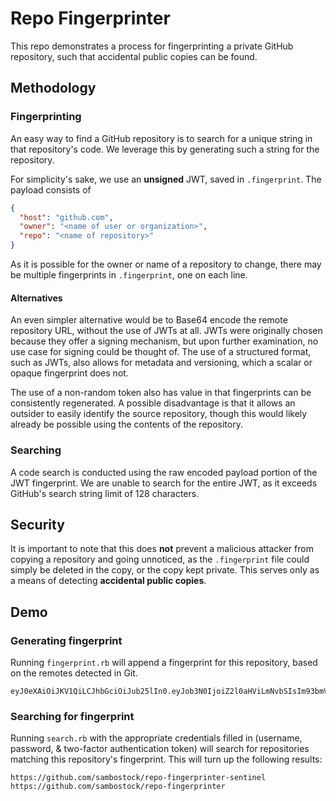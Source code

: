 # Repo Fingerprinter

This repo demonstrates a process for fingerprinting a private GitHub repository, such that accidental public copies can be found.

## Methodology

### Fingerprinting

An easy way to find a GitHub repository is to search for a unique string in that repository's code. We leverage this by generating such a string for the repository.

For simplicity's sake, we use an **unsigned** JWT, saved in `.fingerprint`. The payload consists of

```json
{
  "host": "github.com",
  "owner": "<name of user or organization>",
  "repo": "<name of repository>"
}
```

As it is possible for the owner or name of a repository to change, there may be multiple fingerprints in `.fingerprint`, one on each line.

#### Alternatives

An even simpler alternative would be to Base64 encode the remote repository URL, without the use of JWTs at all. JWTs were originally chosen because they offer a signing mechanism, but upon further examination, no use case for signing could be thought of. The use of a structured format, such as JWTs, also allows for metadata and versioning, which a scalar or opaque fingerprint does not.

The use of a non-random token also has value in that fingerprints can be consistently regenerated. A possible disadvantage is that it allows an outsider to easily identify the source repository, though this would likely already be possible using the contents of the repository.

### Searching

A code search is conducted using the raw encoded payload portion of the JWT fingerprint. We are unable to search for the entire JWT, as it exceeds GitHub's search string limit of 128 characters.

## Security

It is important to note that this does **not** prevent a malicious attacker from copying a repository and going unnoticed, as the `.fingerprint` file could simply be deleted in the copy, or the copy kept private. This serves only as a means of detecting **accidental public copies**.

## Demo

### Generating fingerprint

Running `fingerprint.rb` will append a fingerprint for this repository, based on the remotes detected in Git.

```
eyJ0eXAiOiJKV1QiLCJhbGciOiJub25lIn0.eyJob3N0IjoiZ2l0aHViLmNvbSIsIm93bmVyIjoic2FtYm9zdG9jayIsInJlcG8iOiJyZXBvLWZpbmdlcnByaW50ZXIifQ.
```

### Searching for fingerprint

Running `search.rb` with the appropriate credentials filled in (username, password, & two-factor authentication token) will search for repositories matching this repository's fingerprint. This will turn up the following results:

```
https://github.com/sambostock/repo-fingerprinter-sentinel
https://github.com/sambostock/repo-fingerprinter
```
